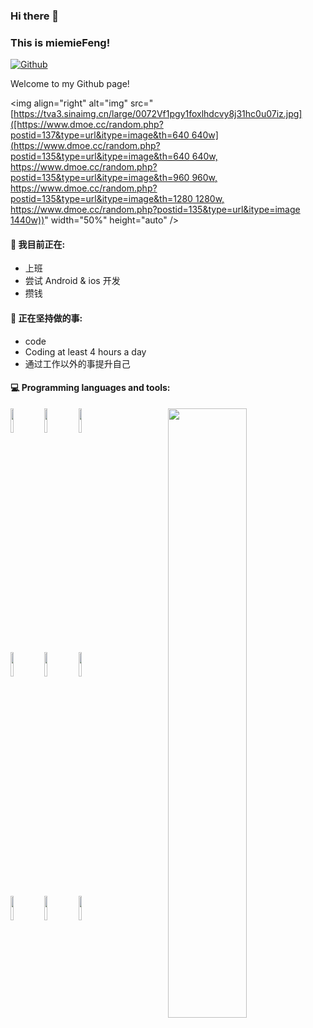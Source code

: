### Hi there 👋 
### This is miemieFeng!

[![Github](https://img.shields.io/badge/-Github-000?style=flat&logo=Github&logoColor=white)](https://github.com/miemieFeng)

Welcome to my Github page!

<img align="right" alt="img" src="[[https://tva3.sinaimg.cn/large/0072Vf1pgy1foxlhdcvy8j31hc0u07iz.jpg]([https://www.dmoe.cc/random.php?postid=137&type=url&itype=image&th=640 640w](https://www.dmoe.cc/random.php?postid=135&type=url&itype=image&th=640 640w,
                    https://www.dmoe.cc/random.php?postid=135&type=url&itype=image&th=960 960w,
                    https://www.dmoe.cc/random.php?postid=135&type=url&itype=image&th=1280 1280w,
                    https://www.dmoe.cc/random.php?postid=135&type=url&itype=image 1440w))](https://www.dmoe.cc/random.php?postid=135&type=url&itype=image")" width="50%" height="auto" />


#### 🌱 我目前正在: 
- 上班  
- 尝试 Android & ios 开发
- 攒钱

#### :muscle: 正在坚持做的事:
- code
- Coding at least 4 hours a day
- 通过工作以外的事提升自己

#### :computer: Programming languages and tools: 
<p>
	
<img width="50%" align="right" src="https://github-readme-stats.vercel.app/api?username=miemieFeng&show_icons=true&theme=radical" />
<code><img width="10%" src="https://www.vectorlogo.zone/logos/java/java-ar21.svg"></code>
<code><img width="10%" src="https://www.vectorlogo.zone/logos/python/python-ar21.svg"></code>
<code><img width="10%" src="https://www.vectorlogo.zone/logos/mysql/mysql-ar21.svg"></code>
<br />
<code><img width="10%" src="https://www.vectorlogo.zone/logos/springio/springio-ar21.svg"></code>
<code><img width="10%" src="https://www.vectorlogo.zone/logos/javascript/javascript-ar21.svg"></code>
<code><img width="10%" src="https://www.vectorlogo.zone/logos/w3_css/w3_css-ar21.svg"></code>
<br />
<code><img width="10%" src="https://www.vectorlogo.zone/logos/python/python-ar21.svg"></code>
<code><img width="10%" src="https://www.vectorlogo.zone/logos/vuejs/vuejs-ar21.svg"></code>
<code><img width="10%" src="https://www.vectorlogo.zone/logos/git-scm/git-scm-ar21.svg"></code>
</p>
